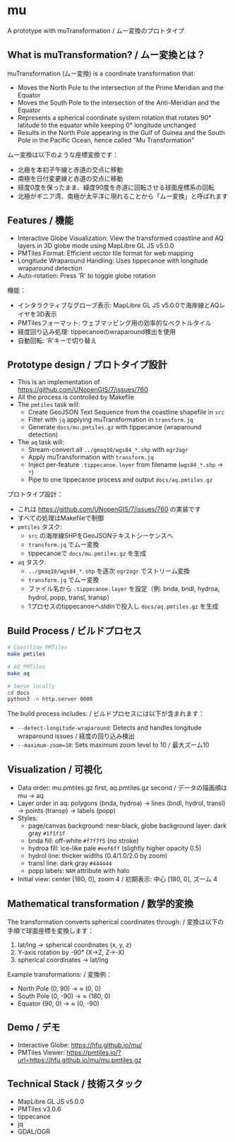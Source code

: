 # mu

A prototype with muTransformation / ムー変換のプロトタイプ

## What is muTransformation? / ムー変換とは？

muTransformation (ムー変換) is a coordinate transformation that:

- Moves the North Pole to the intersection of the Prime Meridian and the Equator
- Moves the South Pole to the intersection of the Anti-Meridian and the Equator  
- Represents a spherical coordinate system rotation that rotates 90° latitude to the equator while keeping 0° longitude unchanged
- Results in the North Pole appearing in the Gulf of Guinea and the South Pole in the Pacific Ocean, hence called "Mu Transformation"

ムー変換は以下のような座標変換です：

- 北極を本初子午線と赤道の交点に移動
- 南極を日付変更線と赤道の交点に移動
- 経度0度を保ったまま、緯度90度を赤道に回転させる球面座標系の回転
- 北極がギニア湾、南極が太平洋に現れることから「ムー変換」と呼ばれます

## Features / 機能

- Interactive Globe Visualization: View the transformed coastline and AQ layers in 3D globe mode using MapLibre GL JS v5.0.0
- PMTiles Format: Efficient vector tile format for web mapping
- Longitude Wraparound Handling: Uses tippecanoe with longitude wraparound detection
- Auto-rotation: Press 'R' to toggle globe rotation

機能：

- インタラクティブなグローブ表示: MapLibre GL JS v5.0.0で海岸線とAQレイヤを3D表示
- PMTilesフォーマット: ウェブマッピング用の効率的なベクトルタイル
- 経度回り込み処理: tippecanoeのwraparound検出を使用
- 自動回転: 'R'キーで切り替え

## Prototype design / プロトタイプ設計

- This is an implementation of <https://github.com/UNopenGIS/7/issues/760>
- All the process is controlled by Makefile
- The `pmtiles` task will:
  - Create GeoJSON Text Sequence from the coastline shapefile in `src`
  - Filter with `jq` applying muTransformation in `transform.jq`
  - Generate `docs/mu.pmtiles.gz` with tippecanoe (wraparound detection)
- The `aq` task will:
  - Stream-convert all `../gmaq10/wgs84_*.shp` with `ogr2ogr`
  - Apply muTransformation with `transform.jq`
  - Inject per-feature `.tippecanoe.layer` from filename (`wgs84_*.shp` -> `*`)
  - Pipe to one tippecanoe process and output `docs/aq.pmtiles.gz`

プロトタイプ設計：

- これは <https://github.com/UNopenGIS/7/issues/760> の実装です
- すべての処理はMakefileで制御
- `pmtiles` タスク:
  - `src` の海岸線SHPをGeoJSONテキストシーケンスへ
  - `transform.jq` でムー変換
  - tippecanoeで `docs/mu.pmtiles.gz` を生成
- `aq` タスク:
  - `../gmaq10/wgs84_*.shp` を逐次 `ogr2ogr` でストリーム変換
  - `transform.jq` でムー変換
  - ファイル名から `.tippecanoe.layer` を設定（例: bnda, bndl, hydroa, hydrol, popp, transl, transp）
  - 1プロセスのtippecanoeへstdinで投入し `docs/aq.pmtiles.gz` を生成

## Build Process / ビルドプロセス

```bash
# Coastline PMTiles
make pmtiles

# AQ PMTiles
make aq

# Serve locally
cd docs
python3 -m http.server 8000
```

The build process includes: / ビルドプロセスには以下が含まれます：

- `--detect-longitude-wraparound`: Detects and handles longitude wraparound issues / 経度の回り込み検出
- `--maximum-zoom=10`: Sets maximum zoom level to 10 / 最大ズーム10

## Visualization / 可視化

- Data order: mu.pmtiles.gz first, aq.pmtiles.gz second / データの描画順は mu → aq
- Layer order in aq: polygons (bnda, hydroa) → lines (bndl, hydrol, transl) → points (transp) → labels (popp)
- Styles:
  - page/canvas background: near-black, globe background layer: dark gray `#1f1f1f`
  - bnda fill: off-white `#f7f7f5` (no stroke)
  - hydroa fill: ice-like pale `#eef6ff` (slightly higher opacity 0.5)
  - hydrol line: thicker widths (0.4/1.0/2.0 by zoom)
  - transl line: dark gray `#444444`
  - popp labels: `NAM` attribute with halo
- Initial view: center [180, 0], zoom 4 / 初期表示: 中心 [180, 0], ズーム 4

## Mathematical transformation / 数学的変換

The transformation converts spherical coordinates through: / 変換は以下の手順で球面座標を変換します：

1. lat/lng → spherical coordinates (x, y, z)
2. Y-axis rotation by -90° (X→Z, Z→-X)
3. spherical coordinates → lat/lng

Example transformations: / 変換例：

- North Pole (0, 90) → ≈ (0, 0)
- South Pole (0, -90) → ≈ (180, 0)
- Equator (90, 0) → ≈ (0, -90)

## Demo / デモ

- Interactive Globe: <https://hfu.github.io/mu/>
- PMTiles Viewer: <https://pmtiles.io/?url=https://hfu.github.io/mu/mu.pmtiles.gz>

## Technical Stack / 技術スタック

- MapLibre GL JS v5.0.0
- PMTiles v3.0.6
- tippecanoe
- jq
- GDAL/OGR

